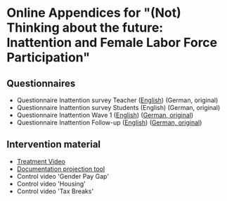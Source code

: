 # Online Appendices for "(Not) Thinking about the future: Inattention and Female Labor Force Participation"

## Questionnaires
- Questionnaire Inattention survey Teacher ([English](https://anacostaramon.github.io/mls/Q_Inattention_teachers_E.pdf)) (German, original)
- Questionnaire Inattention survey Students (English) (German, original)
- Questionnaire Inattention Wave 1 ([English](https://anacostaramon.github.io/mls/Q_W1_E.pdf)) ([German, original](https://anacostaramon.github.io/mls/Q_W1_G.pdf))
- Questionnaire Inattention Follow-up ([English](https://anacostaramon.github.io/mls/Q_FU_E.pdf)) ([German, original](https://anacostaramon.github.io/mls/Q_FU_G.pdf))

## Intervention material
- [Treatment Video](https://anacostaramon.github.io/mls/Treatment_video.mp4)
- [Documentation projection tool](https://anacostaramon.github.io/mls/doc_projectiontool.pdf)
- Control video 'Gender Pay Gap'
- Control video 'Housing'
- Control video 'Tax Breaks'
